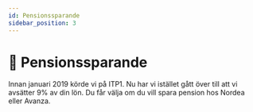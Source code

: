```yaml
---
id: Pensionssparande
sidebar_position: 3
---
```


# 👵 Pensionssparande

Innan januari 2019 körde vi på ITP1. Nu har vi istället gått över till att vi avsätter 9% av din lön. Du får välja om du vill spara pension hos Nordea eller Avanza.